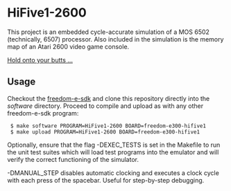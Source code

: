 # HiFive1-2600

This project is an embedded cycle-accurate simulation of a MOS 6502 (technically, 6507)
processor. Also included in the simulation is the memory map of an Atari 2600 
video game console.

[Hold onto your butts ...](https://www.youtube.com/watch?v=HKK4KmDlj8U)

## Usage

Checkout the [freedom-e-sdk](https://github.com/sifive/freedom-e-sdk) and clone 
this repository directly into the *software* directory. Proceed to compile and 
upload as with any other freedom-e-sdk program:

```
 $ make software PROGRAM=HiFive1-2600 BOARD=freedom-e300-hifive1
 $ make upload PROGRAM=HiFive1-2600 BOARD=freedom-e300-hifive1
```

Optionally, ensure that the flag -DEXEC_TESTS is set in the Makefile to run the 
unit test suites which will load test programs into the emulator and will verify 
the correct functioning of the simulator.

-DMANUAL_STEP disables automatic clocking and executes a clock cycle with each 
press of the spacebar. Useful for step-by-step debugging.
